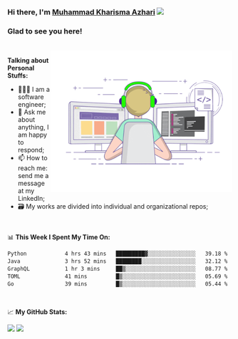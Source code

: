 ### Hi there, I'm <a href="#" target="_blank">Muhammad Kharisma Azhari</a> <img src="https://media.giphy.com/media/hvRJCLFzcasrR4ia7z/giphy.gif" width="25px">

### Glad to see you here! 

</br>

<img align="right" alt="GIF" src="https://github.com/muazhari/muazhari/blob/main/coding.gif?raw=true" width="408" height="318" />
  
**Talking about Personal Stuffs:**

- 👨🏻‍💻 I am a software engineer;
- 💬 Ask me about anything, I am happy to respond;
- 📫 How to reach me: send me a message at my LinkedIn;
- 🗃️ My works are divided into individual and organizational repos;

</br>

📊 **This Week I Spent My Time On:**
<!--START_SECTION:waka-->

```txt
Python            4 hrs 43 mins   █████████▓░░░░░░░░░░░░░░░   39.18 %
Java              3 hrs 52 mins   ████████░░░░░░░░░░░░░░░░░   32.12 %
GraphQL           1 hr 3 mins     ██▒░░░░░░░░░░░░░░░░░░░░░░   08.77 %
TOML              41 mins         █▒░░░░░░░░░░░░░░░░░░░░░░░   05.69 %
Go                39 mins         █▒░░░░░░░░░░░░░░░░░░░░░░░   05.44 %
```

<!--END_SECTION:waka-->

</br>

📈 **My GitHub Stats:**

<p>
  <img height="180em" src="https://github-readme-stats.vercel.app/api?username=muazhari&show_icons=true&hide_border=true&&count_private=true&include_all_commits=true" />
  <img height="180em" src="https://github-readme-stats.vercel.app/api/top-langs/?username=muazhari&&hide_border=true&layout=compact&langs_count=8"/>
</p>

